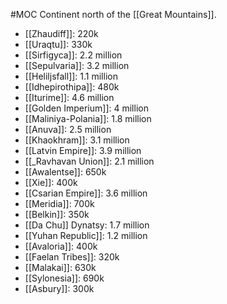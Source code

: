 #MOC 
Continent north of the [[Great Mountains]].
- [[Zhaudiff]]: 220k
- [[Uraqtu]]: 330k
- [[Sirfigyca]]: 2.2 million
- [[Sepulvaria]]: 3.2 million
- [[Heliljsfall]]: 1.1 million
- [[Idhepirothipa]]: 480k
- [[Iturime]]: 4.6 million
- [[Golden Imperium]]: 4 million
- [[Maliniya-Polania]]: 1.8 million
- [[Anuva]]: 2.5 million
- [[Khaokhram]]: 3.1 million
- [[Latvin Empire]]: 3.9 million
- [[_Ravhavan Union]]: 2.1 million
- [[Awalentse]]: 650k
- [[Xie]]: 400k
- [[Csarian Empire]]: 3.6 million
- [[Meridia]]: 700k
- [[Belkin]]: 350k
- [[Da Chu]] Dynatsy: 1.7 million
- [[Yuhan Republic]]: 1.2 million
- [[Avaloria]]: 400k
- [[Faelan Tribes]]: 320k
- [[Malakai]]: 630k
- [[Sylonesia]]: 690k
- [[Asbury]]: 300k